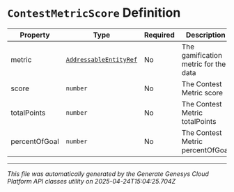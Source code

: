 # `ContestMetricScore` Definition

| Property | Type | Required | Description |
|----------|------|----------|-------------|
| metric | [`AddressableEntityRef`](addressableentityref-definition.md) | No | The gamification metric for the data |
| score | `number` | No | The Contest Metric score |
| totalPoints | `number` | No | The Contest Metric totalPoints |
| percentOfGoal | `number` | No | The Contest Metric percentOfGoal |

---

*This file was automatically generated by the Generate Genesys Cloud Platform API classes utility on 2025-04-24T15:04:25.704Z*